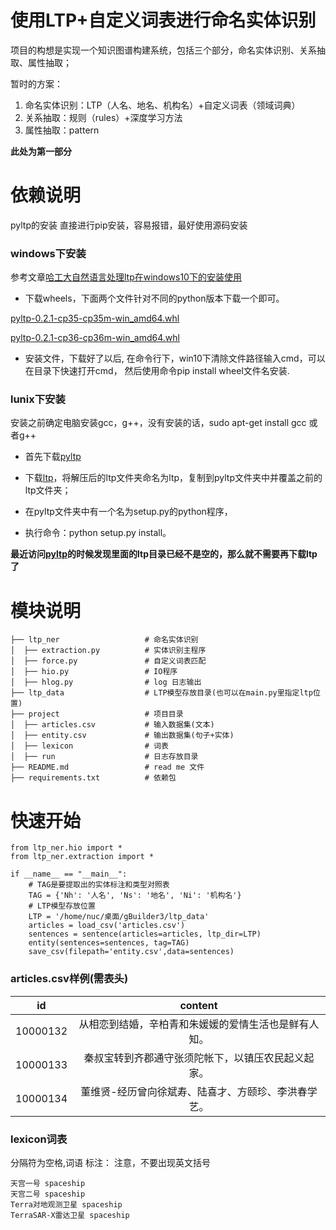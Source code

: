 # 使用LTP+自定义词表进行命名实体识别

项目的构想是实现一个知识图谱构建系统，包括三个部分，命名实体识别、关系抽取、属性抽取；

暂时的方案：

1. 命名实体识别：LTP（人名、地名、机构名）+自定义词表（领域词典）
2. 关系抽取：规则（rules）+深度学习方法
3. 属性抽取：pattern

**此处为第一部分**

# 依赖说明

pyltp的安装
直接进行pip安装，容易报错，最好使用源码安装

### windows下安装

参考文章[哈工大自然语言处理ltp在windows10下的安装使用](http://mlln.cn/2018/01/31/pyltp在windows下的编译安装/)

* 下载wheels，下面两个文件针对不同的python版本下载一个即可。

[pyltp-0.2.1-cp35-cp35m-win_amd64.whl](http://mlln.cn/2018/01/31/pyltp在windows下的编译安装/pyltp-0.2.1-cp35-cp35m-win_amd64.whl)

[pyltp-0.2.1-cp36-cp36m-win_amd64.whl](http://mlln.cn/2018/01/31/pyltp在windows下的编译安装/pyltp-0.2.1-cp36-cp36m-win_amd64.whl)

* 安装文件，下载好了以后, 在命令行下，win10下清除文件路径输入cmd，可以在目录下快速打开cmd， 然后使用命令pip install wheel文件名安装.



### lunix下安装
安装之前确定电脑安装gcc，g++，没有安装的话，sudo apt-get install gcc 或者g++

* 首先下载[pyltp](https://github.com/hit-scir/pyltp)

* 下载[ltp](https://github.com/hit-scir/ltp)，将解压后的ltp文件夹命名为ltp，复制到pyltp文件夹中并覆盖之前的ltp文件夹；

* 在pyltp文件夹中有一个名为setup.py的python程序，

* 执行命令：python setup.py install。

**最近访问[pyltp](https://github.com/hit-scir/pyltp)的时候发现里面的ltp目录已经不是空的，那么就不需要再下载ltp了**



# 模块说明

```
├── ltp_ner                   # 命名实体识别
│  ├── extraction.py          # 实体识别主程序
│  ├── force.py               # 自定义词表匹配
│  ├── hio.py                 # IO程序
│  ├── hlog.py                # log 日志输出
├── ltp_data                  # LTP模型存放目录(也可以在main.py里指定ltp位置)
├── project                   # 项目目录
│  ├── articles.csv           # 输入数据集(文本)
│  ├── entity.csv             # 输出数据集(句子+实体)
│  ├── lexicon                # 词表
│  ├── run                    # 日志存放目录
├── README.md                 # read me 文件
├── requirements.txt          # 依赖包
```

# 快速开始

```
from ltp_ner.hio import *
from ltp_ner.extraction import *

if __name__ == "__main__":
    # TAG是要提取出的实体标注和类型对照表
    TAG = {'Nh': '人名', 'Ns': '地名', 'Ni': '机构名'}
    # LTP模型存放位置
    LTP = '/home/nuc/桌面/gBuilder3/ltp_data'
    articles = load_csv('articles.csv')
    sentences = sentence(articles=articles, ltp_dir=LTP)
    entity(sentences=sentences, tag=TAG)
    save_csv(filepath='entity.csv',data=sentences)

```
### articles.csv样例(需表头)
id|content
:---:|:---:
10000132|从相恋到结婚，辛柏青和朱媛媛的爱情生活也是鲜有人知。
10000133|秦叔宝转到齐郡通守张须陀帐下，以镇压农民起义起家。
10000134|董维贤-经历曾向徐斌寿、陆喜才、方颐珍、李洪春学艺。


### lexicon词表
分隔符为空格,词语 标注：
注意，不要出现英文括号
```
天宫一号 spaceship
天宫二号 spaceship
Terra对地观测卫星 spaceship
TerraSAR-X雷达卫星 spaceship
```


